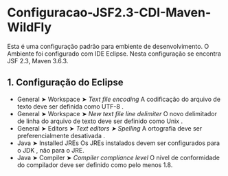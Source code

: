 # Configuracao-JSF2.3-CDI-Maven-WildFly
Esta é uma configuração padrão para embiente de desenvolvimento. O Ambiente foi configurado com IDE Eclipse. Nesta configuração se encontra JSF 2.3, Maven 3.6.3.

## 1. Configuração do Eclipse
* General ➤ Workspace ➤ _Text file encoding_ A codificação do arquivo de texto deve ser definida como UTF-8 .
* General ➤ Workspace ➤ _New text file line delimiter_ O novo delimitador de linha do arquivo de texto deve ser definido como Unix .
* General ➤ Editors ➤ _Text editors ➤ Spelling_ A ortografia deve ser preferencialmente desativada .
* Java ➤ Installed JREs Os JREs instalados devem ser configurados para o JDK , não para o JRE.
* Java ➤ Compiler ➤ _Compiler compliance level_ O nível de conformidade do compilador deve ser definido como pelo menos 1.8.


